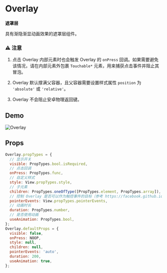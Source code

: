 # Overlay

**遮罩层**

具有渐隐渐显动画效果的遮罩层组件。

### ⚠️ 注意

1. 点击 Overlay 内部元素时也会触发 Overlay 的 `onPress` 回调。如果需要避免该情况，请在内部元素外包裹 `Touchable*` 元素，用来捕获点击事件并阻止其冒泡。

1. Overlay 默认撑满父容器，且父容器需要设置样式属性 `position` 为 `'absolute'` 或 `'relative'`。

1. Overlay 不会阻止安卓物理返回键。

## Demo

![Overlay](http://wx2.sinaimg.cn/mw690/4c8b519dly1fdlfglw0mfg20hs0wsn3p.gif)

## Props

```js
Overlay.propTypes = {
  // 显示开关
  visible: PropTypes.bool.isRequired,
  // 点击回调
  onPress: PropTypes.func,
  // 自定义样式
  style: View.propTypes.style,
  // 子元素
  children: PropTypes.oneOfType([PropTypes.element, PropTypes.array]),
  // 控制 Overlay 是否可以作为触控事件的目标（参考 https://facebook.github.io/react-native/docs/view.html#pointerevents）
  pointerEvents: View.propTypes.pointerEvents,
  // 动画时长
  duration: PropTypes.number,
  // 是否使用动画
  useAnimation: PropTypes.bool,
};
Overlay.defaultProps = {
  visible: false,
  onPress: NOOP,
  style: null,
  children: null,
  pointerEvents: 'auto',
  duration: 200,
  useAnimation: true,
};
```
